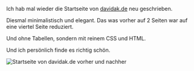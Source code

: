 <!--
.. title: Startseite neu geschrieben
.. slug: 463-startseite-neu-geschrieben
.. date: 2008-07-23 11:00:21
.. tags: In eigener Sache
.. description: 
.. type: text
-->

Ich hab mal wieder die Startseite von [davidak.de](http://davidak.de/) neu geschrieben.
<!-- TEASER_END -->

Diesmal minimalistisch und elegant.
Das was vorher auf 2 Seiten war auf eine viertel Seite reduziert.

Und ohne Tabellen, sondern mit reinem CSS und HTML.

Und ich persönlich finde es richtig schön.

![Startseite von davidak.de vorher und nachher](/images/startseite.jpg)
